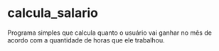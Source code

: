# calcula_salario

Programa simples que calcula quanto o usuário vai ganhar no mês de acordo com a quantidade de horas que ele trabalhou.